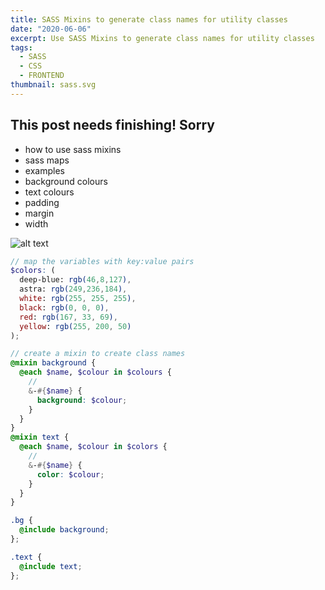 ```yaml
---
title: SASS Mixins to generate class names for utility classes
date: "2020-06-06"
excerpt: Use SASS Mixins to generate class names for utility classes
tags:
  - SASS
  - CSS
  - FRONTEND
thumbnail: sass.svg
---
```

## This post needs finishing! Sorry

<!-- ![alt text](/logos/sass.svg "image") -->

* how to use sass mixins
* sass maps
* examples
* background colours
* text colours
* padding
* margin
* width

![alt text](@/assets/blog/sass-mixins.png "image")


```scss
// map the variables with key:value pairs
$colors: (
  deep-blue: rgb(46,8,127),
  astra: rgb(249,236,184),
  white: rgb(255, 255, 255),
  black: rgb(0, 0, 0),
  red: rgb(167, 33, 69),
  yellow: rgb(255, 200, 50)
);

// create a mixin to create class names
@mixin background {
  @each $name, $colour in $colours {
    //
    &-#{$name} {
      background: $colour;
    }
  }
}
@mixin text {
  @each $name, $colour in $colors {
    //
    &-#{$name} {
      color: $colour;
    }
  }
}

.bg {
  @include background;
};

.text {
  @include text;
};

```